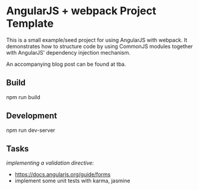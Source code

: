 AngularJS + webpack Project Template
=======================================

This is a small example/seed project for using AngularJS with webpack. It demonstrates how to structure code by using CommonJS modules together with AngularJS' dependency injection mechanism.

An accompanying blog post can be found at tba.

Build
-----

npm run build

Development
-----
npm run dev-server

Tasks
------------
*implementing a validation directive:*
* https://docs.angularjs.org/guide/forms
* implement some unit tests with karma, jasmine 
